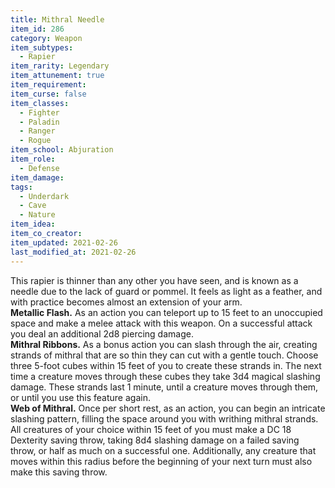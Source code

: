 ```yaml
---
title: Mithral Needle
item_id: 286
category: Weapon
item_subtypes: 
  - Rapier
item_rarity: Legendary
item_attunement: true
item_requirement: 
item_curse: false
item_classes: 
  - Fighter
  - Paladin
  - Ranger
  - Rogue
item_school: Abjuration
item_role: 
  - Defense
item_damage: 
tags:
  - Underdark
  - Cave
  - Nature
item_idea: 
item_co_creator: 
item_updated: 2021-02-26
last_modified_at: 2021-02-26
---
```


This rapier is thinner than any other you have seen, and is known as a needle due to the lack of guard or pommel. It feels as light as a feather, and with practice becomes almost an extension of your arm.  
**Metallic Flash.** As an action you can teleport up to 15 feet to an unoccupied space and make a melee attack with this weapon. On a successful attack you deal an additional 2d8 piercing damage.  
**Mithral Ribbons.** As a bonus action you can slash through the air, creating strands of mithral that are so thin they can cut with a gentle touch. Choose three 5-foot cubes within 15 feet of you to create these strands in. The next time a creature moves through these cubes they take 3d4 magical slashing damage. These strands last 1 minute, until a creature moves through them, or until you use this feature again.  
**Web of Mithral.** Once per short rest, as an action, you can begin an intricate slashing pattern, filling the space around you with writhing mithral strands. All creatures of your choice within 15 feet of you must make a DC 18 Dexterity saving throw, taking 8d4 slashing damage on a failed saving throw, or half as much on a successful one. Additionally, any creature that moves within this radius before the beginning of your next turn must also make this saving throw.
